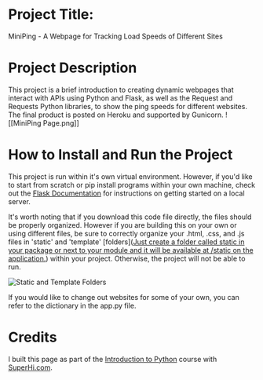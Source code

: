 # Project Title: 
MiniPing - A Webpage for Tracking Load Speeds of Different Sites


# Project Description
This project is a brief introduction to creating dynamic webpages that interact with APIs using Python and Flask, as well as the Request and Requests Python libraries, to show the ping speeds for different websites. The final product is posted on Heroku and supported by Gunicorn. 
![[MiniPing Page.png]]

# How to Install and Run the Project
This project is run within it's own virtual environment. However, if you'd like to start from scratch or pip install programs within your own machine, check out the [Flask Documentation](https://flask.palletsprojects.com/en/2.0.x/quickstart/) for instructions on getting started on a local server. 

It's worth noting that if you download this code file directly, the files should be properly organized. However if you are building this on your own or using different files, be sure to correctly organize your .html, .css, and .js files in 'static' and 'template' [folders]([Just create a folder called static in your package or next to your module and it will be available at /static on the application.](https://flask.palletsprojects.com/en/2.0.x/quickstart/#:~:text=just%20create%20a%20folder%20called%20static%20in%20your%20package%20or%20next%20to%20your%20module%20and%20it%20will%20be%20available%20at%20%2Fstatic%20on%20the%20application.)) within your project. Otherwise, the project will not be able to run. 

![Static and Template Folders](https://i.imgur.com/q4Na1Cs.png)

If you would like to change out websites for some of your own, you can refer to the dictionary in the app.py file. 









# Credits
I built this page as part of the [Introduction to Python](https://www.superhi.com/courses/intro-to-python) course with [SuperHi.com](https://www.superhi.com/). 





